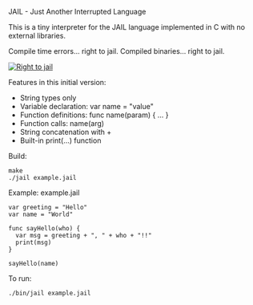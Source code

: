 JAIL - Just Another Interrupted Language

This is a tiny interpreter for the JAIL language implemented in C with no external libraries.

Compile time errors... right to jail.
Compiled binaries... right to jail.

[![Right to jail](https://img.youtube.com/vi/4zG_eTys-Mw/0.jpg)](https://www.youtube.com/watch?v=4zG_eTys-Mw)

Features in this initial version:
- String types only
- Variable declaration: var name = "value"
- Function definitions: func name(param) { ... }
- Function calls: name(arg)
- String concatenation with +
- Built-in print(...) function

Build:

```
make
./jail example.jail
```

Example:
example.jail

```
var greeting = "Hello"
var name = "World"

func sayHello(who) {
  var msg = greeting + ", " + who + "!!"
  print(msg)
}

sayHello(name)
```
To run:
```
./bin/jail example.jail
```
